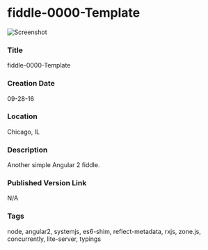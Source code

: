 fiddle-0000-Template
======

![Screenshot](screenshot.png)


### Title

fiddle-0000-Template


### Creation Date

09-28-16


### Location

Chicago, IL


### Description

Another simple Angular 2 fiddle.


### Published Version Link

N/A


### Tags

node, angular2, systemjs, es6-shim, reflect-metadata, rxjs, zone.js, concurrently, lite-server, typings
